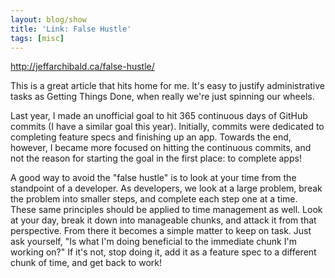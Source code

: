 ```yaml
---
layout: blog/show
title: 'Link: False Hustle'
tags: [misc]
---
```


http://jeffarchibald.ca/false-hustle/

This is a great article that hits home for me. It's easy to justify administrative tasks as Getting Things Done, when really we're just spinning our wheels.

Last year, I made an unofficial goal to hit 365 continuous days of GitHub commits (I have a similar goal this year). Initially, commits were dedicated to completing feature specs and finishing up an app. Towards the end, however, I became more focused on hitting the continuous commits, and not the reason for starting the goal in the first place: to complete apps!

A good way to avoid the "false hustle" is to look at your time from the standpoint of a developer. As developers, we look at a large problem, break the problem into smaller steps, and complete each step one at a time. These same principles should be applied to time management as well. Look at your day, break it down into manageable chunks, and attack it from that perspective. From there it becomes a simple matter to keep on task. Just ask yourself, "Is what I'm doing beneficial to the immediate chunk I'm working on?" If it's not, stop doing it, add it as a  feature spec to a different chunk of time, and get back to work!
